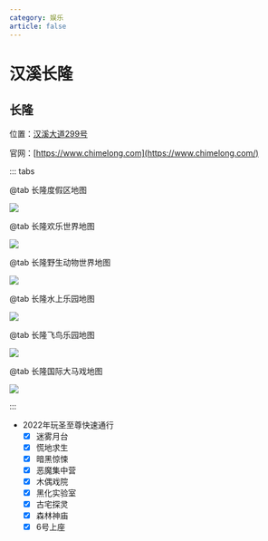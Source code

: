 ```yaml
---
category: 娱乐
article: false
---
```


# 汉溪长隆

## 长隆

<span class="icon iconfont icon-locate"></span> 位置：<a href="https://ditu.amap.com/place/B0FFFYPEE9" target="_blank">汉溪大道299号</a>

官网：[https://www.chimelong.com](https://www.chimelong.com/)

::: tabs

@tab 长隆度假区地图

![](https://cdn.chimelong.com/upload/9d5bfb623b596f5f/888fd83d28da5f9d.jpg)

@tab 长隆欢乐世界地图

![](https://cdn.chimelong.com/upload/469d7d4e6c2b3973/72ac84303e66bd0a.jpg)

@tab 长隆野生动物世界地图

![](https://cdn.chimelong.com/upload/1ab45b1248b53819/dbffea162236119c.png)

@tab 长隆水上乐园地图

![](https://cdn.chimelong.com/upload/e6f65f10ed7ce70d/ed2612bc602b83e9.jpg)

@tab 长隆飞鸟乐园地图

![](https://cdn.chimelong.com/upload/f39be60a73e839b8/194cba0748aee67e.jpg)

@tab 长隆国际大马戏地图

![](https://cdn.chimelong.com/upload/afc10433ac721bd2/bae5ca9b363e5300.jpg)

:::

- 2022年玩圣至尊快速通行
  - [x] 迷雾月台
  - [x] 慌地求生
  - [x] 暗黑惊悚
  - [x] 恶魔集中营
  - [x] 木偶戏院
  - [x] 黑化实验室
  - [x] 古宅探灵
  - [x] 森林神庙
  - [x] 6号上座